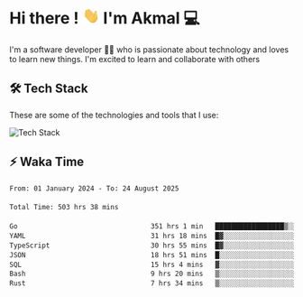 # Hi there ! <img src="https://github.com/ABSphreak/ABSphreak/blob/master/gifs/Hi.gif" width="30"> I'm Akmal  💻

I'm a software developer 👨‍💻 who is passionate about technology and loves to learn new things. I'm excited to learn and collaborate with others

## 🛠️ Tech Stack

These are some of the technologies and tools that I use:

![Tech Stack](https://skillicons.dev/icons?i=typescript,nodejs,javascript,express,nest,sequelize,go,rabbitmq,python,solidity,react,vue,next,nuxtjs,webpack,vite,tailwindcss,bootstrap,css,scss,html,vercel,firebase,heroku,netlify,docker,postgresql,mongodb,redis,mysql,graphql,git,github,gitlab,vscode,figma,postman,pytorch,tensorflow,bash)

## ⚡ Waka Time
<!--START_SECTION:waka-->

```txt
From: 01 January 2024 - To: 24 August 2025

Total Time: 503 hrs 38 mins

Go                                 351 hrs 1 min   █████████████████▒░░░░░░░   69.70 %
YAML                               31 hrs 18 mins  █▓░░░░░░░░░░░░░░░░░░░░░░░   06.22 %
TypeScript                         30 hrs 55 mins  █▓░░░░░░░░░░░░░░░░░░░░░░░   06.14 %
JSON                               18 hrs 51 mins  █░░░░░░░░░░░░░░░░░░░░░░░░   03.74 %
SQL                                15 hrs 4 mins   ▓░░░░░░░░░░░░░░░░░░░░░░░░   02.99 %
Bash                               9 hrs 20 mins   ▒░░░░░░░░░░░░░░░░░░░░░░░░   01.86 %
Rust                               7 hrs 34 mins   ▒░░░░░░░░░░░░░░░░░░░░░░░░   01.50 %
```

<!--END_SECTION:waka-->


